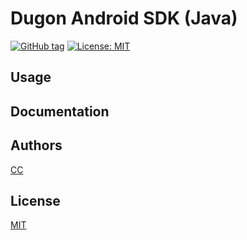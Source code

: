 # Dugon Android SDK (Java)

[![GitHub tag](https://img.shields.io/github/tag/0-u-0/dugon-android-sdk.svg)](https://github.com/0-u-0/dugon-android-sdk)
[![License: MIT](https://img.shields.io/badge/License-MIT-yellow.svg)](./LICENSE)

## Usage

## Documentation

## Authors

[CC](https://crater.one)

## License

[MIT](./LICENSE)